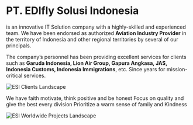 #  PT. EDIfly Solusi Indonesia 
is an innovative IT Solution company with a highly-skilled and experienced team. 
We have been endorsed as authorized **Aviation Industry Provider** in the territory of Indonesia and other regional territories by several of our principals.

The company’s personnel has been providing excellent services for clients such as **Garuda Indonesia, Lion Air Group, Gapura Angkasa, JAS, Indonesia Customs, Indonesia Immigrations**, etc. 
Since years for mission-critical services.

![ESI Clients Landscape](https://github.com/EDIfly-Indonesia/EDIfly-Indonesia/assets/138643498/393d8282-d82f-4782-90b4-1285e8d7f374 "Our Trusted Clients")


We have faith motivate, think positive and be honest
Focus on quality and give the best every division
Prioritize a warm sense of family and Kindness

![ESI Worldwide Projects Landscape](https://github.com/EDIfly-Indonesia/EDIfly-Indonesia/assets/138643498/3842fb82-049b-4d90-97c8-96bd925eb1fe "Our Worldwide Projects Landscape")

